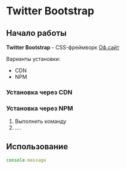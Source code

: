 # Twitter Bootstrap

## Начало работы
**Twitter Bootstrap** - CSS-фреймворк [Оф.сайт](Https://getbootstrap.com)


Варианты установки:
* CDN
* NPM

### Установка через CDN

### Установка через NPM

1. Выполнить команду
1. ....

## Использование

```javascript
console.message

```
